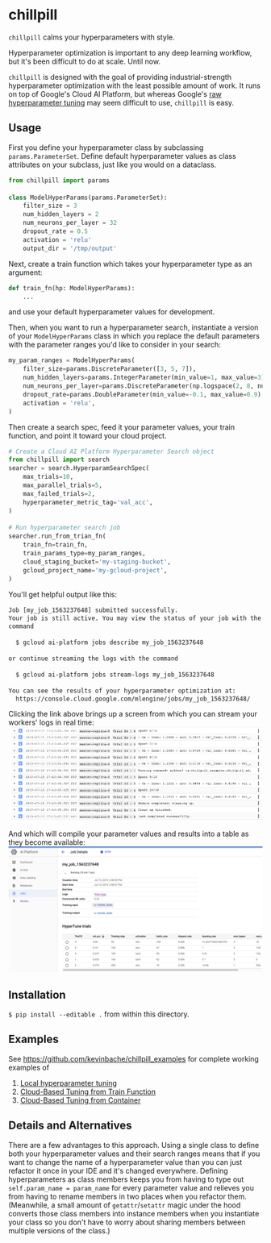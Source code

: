 chillpill
=========
`chillpill` calms your hyperparameters with style.  

Hyperparameter optimization is important to any deep learning workflow, but it's been difficult to do at scale. 
Until now.  

`chillpill` is designed with the goal of providing industrial-strength hyperparameter optimization with the least 
possible amount of work.  It runs on top of Google's Cloud AI Platform, but whereas Google's 
[raw hyperparameter tuning](https://cloud.google.com/ml-engine/docs/tensorflow/using-hyperparameter-tuning) 
may seem difficult to use, `chillpill` is easy.

Usage
-----
First you define your hyperparameter class by subclassing `params.ParameterSet`.  Define default hyperparameter 
values as class attributes on your subclass, just like you would on a dataclass.
```python
from chillpill import params

class ModelHyperParams(params.ParameterSet):
    filter_size = 3
    num_hidden_layers = 2
    num_neurons_per_layer = 32
    dropout_rate = 0.5
    activation = 'relu'
    output_dir = '/tmp/output'
```

Next, create a train function which takes your hyperparameter type as an argument:
```python
def train_fn(hp: ModelHyperParams):
    ...
```
and use your default hyperparameter values for development.

Then, when you want to run a hyperparameter search, instantiate a version of your `ModelHyperParams` class in 
which you replace the default parameters with the parameter ranges you'd like to consider in your search:
```python
my_param_ranges = ModelHyperParams(
    filter_size=params.DiscreteParameter([3, 5, 7]),
    num_hidden_layers=params.IntegerParameter(min_value=1, max_value=3),
    num_neurons_per_layer=params.DiscreteParameter(np.logspace(2, 8, num=7, base=2)),
    dropout_rate=params.DoubleParameter(min_value=-0.1, max_value=0.9),
    activation = 'relu',
)
```

Then create a search spec, feed it your parameter values, your train function, and point it toward your cloud project.   
```python
# Create a Cloud AI Platform Hyperparameter Search object
from chillpill import search
searcher = search.HyperparamSearchSpec(
    max_trials=10,
    max_parallel_trials=5,
    max_failed_trials=2,
    hyperparameter_metric_tag='val_acc',
)

# Run hyperparameter search job
searcher.run_from_trian_fn(
    train_fn=train_fn,
    train_params_type=my_param_ranges,
    cloud_staging_bucket='my-staging-bucket',
    gcloud_project_name='my-gcloud-project',
)
```

You'll get helpful output like this:
```
Job [my_job_1563237648] submitted successfully.
Your job is still active. You may view the status of your job with the command

  $ gcloud ai-platform jobs describe my_job_1563237648

or continue streaming the logs with the command

  $ gcloud ai-platform jobs stream-logs my_job_1563237648

You can see the results of your hyperparameter optimization at: 
  https://console.cloud.google.com/mlengine/jobs/my_job_1563237648/
```

Clicking the link above brings up a screen from which you can stream your workers' logs in real time:
![Realtime Logs](images/logs.png)

And which will compile your parameter values and results into a table as they become available:
![Results](images/results.png)

Installation
------------
`$ pip install --editable .` from within this directory.

Examples
--------
See https://github.com/kevinbache/chillpill_examples for complete working examples of
1. [Local hyperparameter tuning](https://github.com/kevinbache/chillpill_examples/tree/master/chillpill_examples/local_hp_tuning)
2. [Cloud-Based Tuning from Train Function](https://github.com/kevinbache/chillpill_examples/tree/master/chillpill_examples/cloud_hp_tuning_from_train_fn)  
3. [Cloud-Based Tuning from Container](https://github.com/kevinbache/chillpill_examples/tree/master/chillpill_examples/cloud_hp_tuning_from_container)  

Details and Alternatives
------------------------
There are a few advantages to this approach.  Using a single class to define both your hyperparameter values and their 
search ranges means that if you want to change the name of a hyperparameter value than you can just refactor it once
in your IDE and it's changed everywhere.  Defining hyperparameters as class members keeps you from having to type out
`self.param_name = param_name` for every parameter value and relieves you from having to rename members in two places
when you refactor them.  (Meanwhile, a small amount of `getattr`/`setattr` magic under the hood converts those class 
members into instance members when you instantiate your class so you don't have to worry about sharing members between
multiple versions of the class.) 


